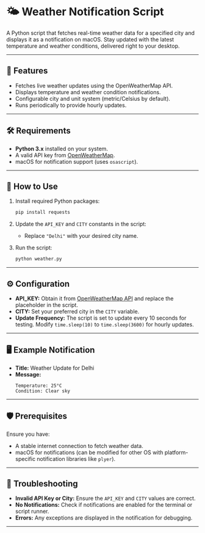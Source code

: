 # 🌤 Weather Notification Script

A Python script that fetches real-time weather data for a specified city and displays it as a notification on macOS. Stay updated with the latest temperature and weather conditions, delivered right to your desktop.

---

## 📜 Features

- Fetches live weather updates using the OpenWeatherMap API.
- Displays temperature and weather condition notifications.
- Configurable city and unit system (metric/Celsius by default).
- Runs periodically to provide hourly updates.

---

## 🛠️ Requirements

- **Python 3.x** installed on your system.
- A valid API key from [OpenWeatherMap](https://openweathermap.org/).
- macOS for notification support (uses `osascript`).

---

## 🚀 How to Use

1. Install required Python packages:
   ```bash
   pip install requests
   ```
2. Update the `API_KEY` and `CITY` constants in the script:
   - Replace `"Delhi"` with your desired city name.

3. Run the script:
   ```bash
   python weather.py
   ```

---

## ⚙️ Configuration

- **API_KEY:** Obtain it from [OpenWeatherMap API](https://openweathermap.org/api) and replace the placeholder in the script.
- **CITY:** Set your preferred city in the `CITY` variable.
- **Update Frequency:** The script is set to update every 10 seconds for testing. Modify `time.sleep(10)` to `time.sleep(3600)` for hourly updates.

---

## 🖥️ Example Notification

- **Title:** Weather Update for Delhi  
- **Message:**  
  ```
  Temperature: 25°C
  Condition: Clear sky
  ```

---

## 🛡️ Prerequisites

Ensure you have:
- A stable internet connection to fetch weather data.
- macOS for notifications (can be modified for other OS with platform-specific notification libraries like `plyer`).

---

## 🤔 Troubleshooting

- **Invalid API Key or City:** Ensure the `API_KEY` and `CITY` values are correct.
- **No Notifications:** Check if notifications are enabled for the terminal or script runner.
- **Errors:** Any exceptions are displayed in the notification for debugging.

---
